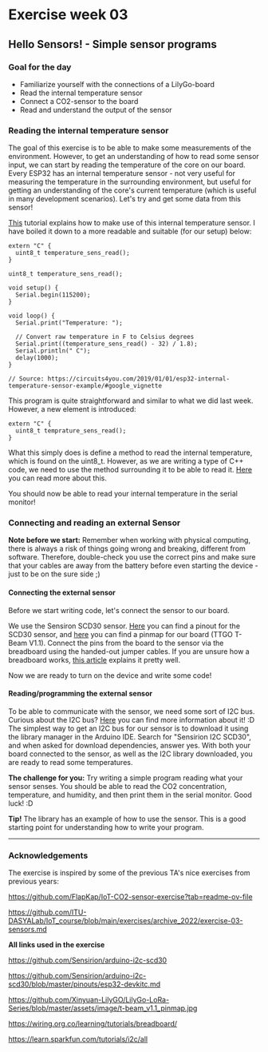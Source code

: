 # Exercise week 03
## Hello Sensors! - Simple sensor programs

### Goal for the day

  * Familiarize yourself with the connections of a LilyGo-board
  * Read the internal temperature sensor
  * Connect a CO2-sensor to the board
  * Read and understand the output of the sensor

### Reading the internal temperature sensor

The goal of this exercise is to be able to make some measurements of the environment. However, to get an understanding of how to read some sensor input, we can start by reading the temperature of the core on our board. Every ESP32 has an internal temperature sensor - not very useful for measuring the temperature in the surrounding environment, but useful for getting an understanding of the core's current temperature (which is useful in many development scenarios). Let's try and get some data from this sensor!

[This](https://circuits4you.com/2019/01/01/esp32-internal-temperature-sensor-example/#google_vignette) tutorial explains how to make use of this internal temperature sensor. I have boiled it down to a more readable and suitable (for our setup) below:

    extern "C" {
      uint8_t temperature_sens_read();
    }

    uint8_t temperature_sens_read();

    void setup() {
      Serial.begin(115200);
    }

    void loop() {
      Serial.print("Temperature: ");
    
      // Convert raw temperature in F to Celsius degrees
      Serial.print((temperature_sens_read() - 32) / 1.8);
      Serial.println(" C");
      delay(1000);
    }

    // Source: https://circuits4you.com/2019/01/01/esp32-internal-temperature-sensor-example/#google_vignette

This program is quite straightforward and similar to what we did last week. However, a new element is introduced:

    extern "C" {
      uint8_t temprature_sens_read();
    }

What this simply does is define a method to read the internal temperature, which is found on the uint8_t. However, as we are writing a type of C++ code, we need to use the method surrounding it to be able to read it. [Here](https://techexplorations.com/guides/arduino/programming/_t-in-uint8_t/) you can read more about this.

You should now be able to read your internal temperature in the serial monitor!

### Connecting and reading an external Sensor

**Note before we start:** Remember when working with physical computing, there is always a risk of things going wrong and breaking, different from software.
Therefore, double-check you use the correct pins and make sure that your cables are away from the battery before even starting the device - just to be on the sure side ;)

#### Connecting the external sensor

Before we start writing code, let's connect the sensor to our board.

We use the Sensiron SCD30 sensor.
[Here](https://github.com/Sensirion/arduino-i2c-scd30/blob/master/pinouts/esp32-devkitc.md) you can find a pinout for the SCD30 sensor, and [here](https://github.com/Xinyuan-LilyGO/LilyGo-LoRa-Series/blob/master/assets/image/t-beam_v1.1_pinmap.jpg) you can find a pinmap for our board (TTGO T-Beam V1.1). Connect the pins from the board to the sensor via the breadboard using the handed-out jumper cables.
If you are unsure how a breadboard works, [this article](https://wiring.org.co/learning/tutorials/breadboard/) explains it pretty well.

Now we are ready to turn on the device and write some code!

#### Reading/programming the external sensor

To be able to communicate with the sensor, we need some sort of I2C bus. Curious about the I2C bus? [Here](https://learn.sparkfun.com/tutorials/i2c/all) you can find more information about it! :D
The simplest way to get an I2C bus for our sensor is to download it using the library manager in the Arduino IDE.
Search for "Sensirion I2C SCD30", and when asked for download dependencies, answer yes.
With both your board connected to the sensor, as well as the I2C library downloaded, you are ready to read some temperatures.

**The challenge for you:** Try writing a simple program reading what your sensor senses. You should be able to read the CO2 concentration, temperature, and humidity, and then print them in the serial monitor. Good luck! :D 

**Tip!** The library has an example of how to use the sensor. This is a good starting point for understanding how to write your program.



---

### Acknowledgements

The exercise is inspired by some of the previous TA's nice exercises from previous years:

https://github.com/FlapKap/IoT-CO2-sensor-exercise?tab=readme-ov-file

https://github.com/ITU-DASYALab/IoT_course/blob/main/exercises/archive_2022/exercise-03-sensors.md


**All links used in the exercise**

https://github.com/Sensirion/arduino-i2c-scd30

https://github.com/Sensirion/arduino-i2c-scd30/blob/master/pinouts/esp32-devkitc.md

https://github.com/Xinyuan-LilyGO/LilyGo-LoRa-Series/blob/master/assets/image/t-beam_v1.1_pinmap.jpg

https://wiring.org.co/learning/tutorials/breadboard/

https://learn.sparkfun.com/tutorials/i2c/all
